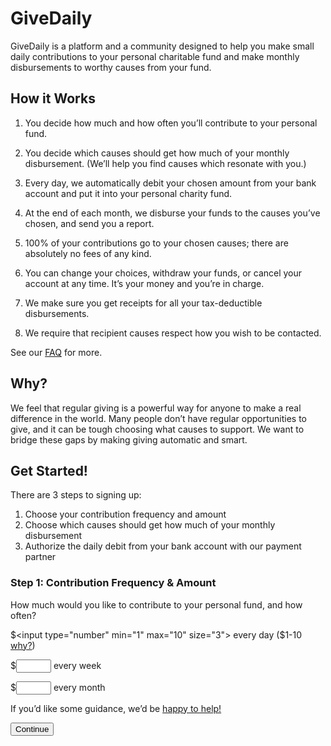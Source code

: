 # GiveDaily

GiveDaily is a platform and a community designed to help you make small daily contributions to your personal charitable fund and make monthly disbursements to worthy causes from your fund.

## How it Works

1. You decide how much and how often you’ll contribute to your personal fund.

2. You decide which causes should get how much of your monthly disbursement. (We’ll help you find causes which resonate with you.)

3. Every day, we automatically debit your chosen amount from your bank account and put it into your personal charity fund.

4. At the end of each month, we disburse your funds to the causes you’ve chosen, and send you a report.

5. 100% of your contributions go to your chosen causes; there are absolutely no fees of any kind.

6. You can change your choices, withdraw your funds, or cancel your account at any time. It’s your money and you’re in charge.

7. We make sure you get receipts for all your tax-deductible disbursements.

8. We require that recipient causes respect how you wish to be contacted.

See our [FAQ](faq.html) for more.

## Why?
We feel that regular giving is a powerful way for anyone to make a real difference in the world. Many people don’t have regular opportunities to give, and it can be tough choosing what causes to support. We want to bridge these gaps by making giving automatic and smart.

## Get Started!

There are 3 steps to signing up:

1. Choose your contribution frequency and amount
2. Choose which causes should get how much of your monthly disbursement
3. Authorize the daily debit from your bank account with our payment partner

### Step 1: Contribution Frequency & Amount

How much would you like to contribute to your personal fund, and how often?

$<input type="number" min="1" max="10" size="3"> every day ($1-10 [why?]())

$<input type="number" min="1" max="10" size="4"> every week

$<input type="number" min="1" max="10" size="4"> every month

If you’d like some guidance, we’d be [happy to help!]() 

<input type="submit" value="Continue">